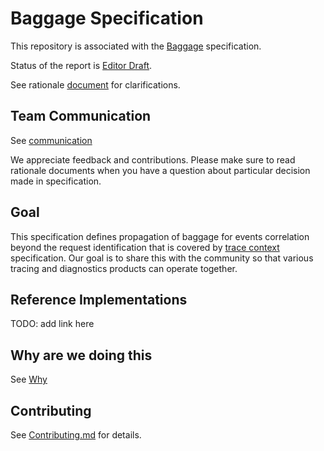 # Baggage Specification

This repository is associated with the [Baggage](https://w3c.github.io/badgage/) specification.

Status of the report is
[Editor Draft](https://www.w3.org/2017/Process-20170301/#working-draft).

See rationale
[document](baggage/HTTP_HEADER_FORMAT_RATIONALE.md) for
clarifications.

## Team Communication

See
[communication](https://github.com/w3c/distributed-tracing-wg#team-communication)

We appreciate feedback and contributions. Please make sure to read
rationale documents when you have a question about particular decision
made in specification.

## Goal

This specification defines propagation of baggage for events correlation
beyond the request identification that is covered by [trace
context](https://w3c.github.io/trace-context/) specification. Our goal
is to share this with the community so that various tracing and
diagnostics products can operate together.

## Reference Implementations

TODO: add link here

## Why are we doing this

See
[Why](https://github.com/w3c/distributed-tracing-wg#why-are-we-doing-this)

## Contributing

See [Contributing.md](CONTRIBUTING.md) for details.
